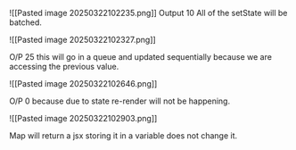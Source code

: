 ![[Pasted image 20250322102235.png]]
Output 10
All of the setState will be batched.

![[Pasted image 20250322102327.png]]

O/P 25 this will go in a queue and updated sequentially because we are accessing the previous value.




![[Pasted image 20250322102646.png]]

O/P 0 because due to state re-render will not be happening.



![[Pasted image 20250322102903.png]]

Map will return a jsx storing it in a variable does not change it.

